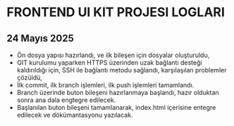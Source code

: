 # FRONTEND UI KIT PROJESI LOGLARI
## 24 Mayıs 2025

- Ön dosya yapısı hazırlandı, ve ilk bileşen için dosyalar oluşturuldu,
- GIT kurulumu yaparken HTTPS üzerinden uzak bağlantı desteği kaldırıldığı için, SSH ile bağlantı metodu sağlandı, karşılaşılan problemler çözüldü,
- İlk commit, ilk branch işlemleri, ilk push işlemleri tamamlandı.
- Branch üzerinde buton bileşeni hazırlanmaya başlandı, hazır olduktan sonra ana dala engtegre edilecek.
- Başlanılan buton bileşeni tamamlanarak, index.html içerisine entegre edilecek ve dökümantasyonu yazılacak.


